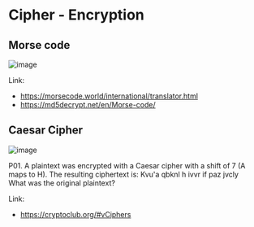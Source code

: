 
# Cipher - Encryption

## Morse code 

![image](https://github.com/user-attachments/assets/330cbee4-b8c6-4916-8a48-e205daae82fc)


Link:
- https://morsecode.world/international/translator.html
- https://md5decrypt.net/en/Morse-code/

## Caesar Cipher

![image](https://github.com/user-attachments/assets/c97bb872-79ac-4956-9969-3bc38072e896)

P01.
A plaintext was encrypted with a Caesar cipher with a shift of 7 (A maps to H). The resulting ciphertext is:
Kvu'a qbknl h ivvr if paz jvcly  
What was the original plaintext?   

Link:
- https://cryptoclub.org/#vCiphers
